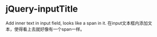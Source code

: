 # jQuery-inputTitle
Add inner text in input field, looks like a span in it. 在input文本框内添加文本，使得看上去就好像有一个span一样。
